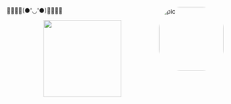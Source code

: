 🌸🌺🌸🌺(●'◡'●)🌸🌺🌸🌺
 <img align="right" alt="pic" height="150" style="border-radius:50px;" src="https://user-images.githubusercontent.com/101481431/160220070-9e377a20-c0b7-404b-a10b-f879622bfbc8.gif">
<div align="center">
  <a href="https://github.com/yasminmota">
  <img height="180em" src="https://github-readme-stats.vercel.app/api/top-langs/?username=yasminmota&layout=compact&langs_count=7&theme=dracula"/>
</div>
